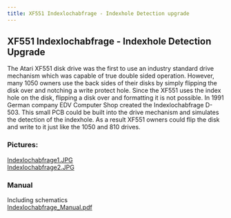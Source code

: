 ```yaml
---
title: XF551 Indexlochabfrage - Indexhole Detection upgrade
---
```

## XF551 Indexlochabfrage - Indexhole Detection Upgrade  
  
The Atari XF551 disk drive was the first to use an industry standard drive mechanism which was capable of true double sided operation. However, many 1050 owners use the back sides of their disks by simply flipping the disk over and notching a write protect hole. Since the XF551 uses the index hole on the disk, flipping a disk over and formatting it is not possible. In 1991 German company EDV Computer Shop created the Indexlochabfrage D-503. This small PCB could be built into the drive mechanism and simulates the detection of the indexhole. As a result XF551 owners could flip the disk and write to it just like the 1050 and 810 drives.  
  
### Pictures:  
[Indexlochabfrage1.JPG](attachments/Indexlochabfrage1.JPG)  
[Indexlochabfrage2.JPG](attachments/Indexlochabfrage2.JPG)  
  
### Manual  
Including schematics  
[Indexlochabfrage_Manual.pdf](attachments/Indexlochabfrage_Manual.pdf)  
